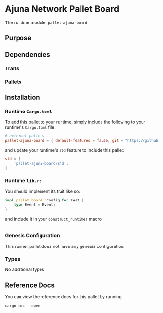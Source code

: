 # Ajuna Network Pallet Board

The runtime module, `pallet-ajuna-board`

## Purpose


## Dependencies

### Traits


### Pallets


## Installation

### Runtime `Cargo.toml`

To add this pallet to your runtime, simply include the following to your runtime's `Cargo.toml` file:

```TOML
# external pallets
pallet-ajuna-board = { default-features = false, git = "https://github.com/ajuna-network/Ajuna" }
```

and update your runtime's `std` feature to include this pallet:

```TOML
std = [
    'pallet-ajuna-board/std',
]
```

### Runtime `lib.rs`

You should implement its trait like so:

```rust
impl pallet_board::Config for Test {
	type Event = Event;
}
```

and include it in your `construct_runtime!` macro:

```rust
```

### Genesis Configuration

This runner pallet does not have any genesis configuration.

### Types

No additional types

## Reference Docs

You can view the reference docs for this pallet by running:

```
cargo doc --open
```
